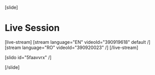 [slide]
# Live Session

[live-stream]
[stream language="EN" videoId="390919618" default /]
[stream language="RO" videoId="390920023" /]
[/live-stream]

[slido id="5faavvrx" /]

[/slide]